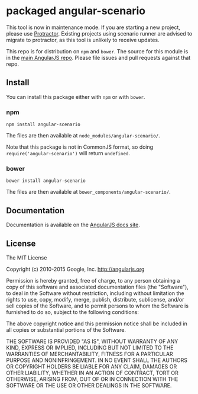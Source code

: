 # packaged angular-scenario

This tool is now in maintenance mode. If you are starting a new project, please use
[Protractor](https://github.com/angular/protractor). Existing projects using scenario runner are
advised to migrate to protractor, as this tool is unlikely to receive updates.

This repo is for distribution on `npm` and `bower`. The source for this module is in the
[main AngularJS repo](https://github.com/angular/angular.js/tree/master/src/ngScenario).
Please file issues and pull requests against that repo.

## Install

You can install this package either with `npm` or with `bower`.

### npm

```shell
npm install angular-scenario
```

The files are then available at `node_modules/angular-scenario/`.

Note that this package is not in CommonJS format, so doing `require('angular-scenario')` will
return `undefined`.

### bower

```shell
bower install angular-scenario
```

The files are then available at `bower_components/angular-scenario/`.

## Documentation

Documentation is available on the
[AngularJS docs site](http://docs.angularjs.org/).

## License

The MIT License

Copyright (c) 2010-2015 Google, Inc. http://angularjs.org

Permission is hereby granted, free of charge, to any person obtaining a copy
of this software and associated documentation files (the "Software"), to deal
in the Software without restriction, including without limitation the rights
to use, copy, modify, merge, publish, distribute, sublicense, and/or sell
copies of the Software, and to permit persons to whom the Software is
furnished to do so, subject to the following conditions:

The above copyright notice and this permission notice shall be included in
all copies or substantial portions of the Software.

THE SOFTWARE IS PROVIDED "AS IS", WITHOUT WARRANTY OF ANY KIND, EXPRESS OR
IMPLIED, INCLUDING BUT NOT LIMITED TO THE WARRANTIES OF MERCHANTABILITY,
FITNESS FOR A PARTICULAR PURPOSE AND NONINFRINGEMENT. IN NO EVENT SHALL THE
AUTHORS OR COPYRIGHT HOLDERS BE LIABLE FOR ANY CLAIM, DAMAGES OR OTHER
LIABILITY, WHETHER IN AN ACTION OF CONTRACT, TORT OR OTHERWISE, ARISING FROM,
OUT OF OR IN CONNECTION WITH THE SOFTWARE OR THE USE OR OTHER DEALINGS IN
THE SOFTWARE.
